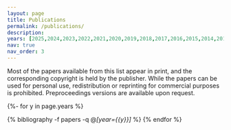 ```yaml
---
layout: page
title: Publications
permalink: /publications/
description:
years: [2025,2024,2023,2022,2021,2020,2019,2018,2017,2016,2015,2014,2012]
nav: true
nav_order: 3
---
```

<div class="publications">

Most of the papers available from this list appear in print, and the corresponding copyright is held by the publisher. While the papers can be used for personal use, redistribution or reprinting for commercial purposes is prohibited. Preproceedings versions are available upon request.

{%- for y in page.years %}
<!--   <h2 class="year">{{y}}</h2> -->
  {% bibliography -f papers -q @*[year={{y}}]* %}
{% endfor %}

</div>


